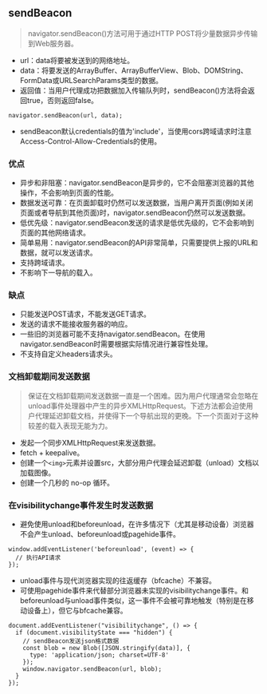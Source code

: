 ## sendBeacon
> navigator.sendBeacon()方法可用于通过HTTP POST将少量数据异步传输到Web服务器。

- url：data将要被发送到的网络地址。
- data：将要发送的ArrayBuffer、ArrayBufferView、Blob、DOMString、FormData或URLSearchParams类型的数据。
- 返回值：当用户代理成功把数据加入传输队列时，sendBeacon()方法将会返回true，否则返回false。
```
navigator.sendBeacon(url, data);
```
- sendBeacon默认credentials的值为'include'，当使用cors跨域请求时注意Access-Control-Allow-Credentials的使用。
### 优点
- 异步和非阻塞：navigator.sendBeacon是异步的，它不会阻塞浏览器的其他操作，不会影响到页面的性能。
- 数据发送可靠：在页面卸载时仍然可以发送数据，当用户离开页面(例如关闭页面或者导航到其他页面)时，navigator.sendBeacon仍然可以发送数据。
- 低优先级：navigator.sendBeacon发送的请求是低优先级的，它不会影响到页面的其他网络请求。
- 简单易用：navigator.sendBeacon的API非常简单，只需要提供上报的URL和数据，就可以发送请求。
- 支持跨域请求。
- 不影响下一导航的载入。
### 缺点
- 只能发送POST请求，不能发送GET请求。
- 发送的请求不能接收服务器的响应。
- 一些旧的浏览器可能不支持navigator.sendBeacon。在使用navigator.sendBeacon时需要根据实际情况进行兼容性处理。
- 不支持自定义headers请求头。
### 文档卸载期间发送数据
> 保证在文档卸载期间发送数据一直是一个困难。因为用户代理通常会忽略在unload事件处理器中产生的异步XMLHttpRequest。下述方法都会迫使用户代理延迟卸载文档，并使得下一个导航出现的更晚。下一个页面对于这种较差的载入表现无能为力。

- 发起一个同步XMLHttpRequest来发送数据。
- fetch + keepalive。
- 创建一个`<img>`元素并设置src，大部分用户代理会延迟卸载（unload）文档以加载图像。
- 创建一个几秒的 no-op 循环。
### 在visibilitychange事件发生时发送数据
- 避免使用unload和beforeunload，在许多情况下（尤其是移动设备）浏览器不会产生unload、beforeunload或pagehide事件。
```
window.addEventListener('beforeunload', (event) => {
  // 执行API请求
});
```
- unload事件与现代浏览器实现的往返缓存（bfcache）不兼容。
- 可使用pagehide事件来代替部分浏览器未实现的visibilitychange事件。和beforeunload与unload事件类似，这一事件不会被可靠地触发（特别是在移动设备上），但它与bfcache兼容。
```
document.addEventListener("visibilitychange", () => {
  if (document.visibilityState === "hidden") {
    // sendBeacon发送json格式数据
    const blob = new Blob([JSON.stringify(data)], {
      type: 'application/json; charset=UTF-8'
    });
    window.navigator.sendBeacon(url, blob);
  }
});
```
